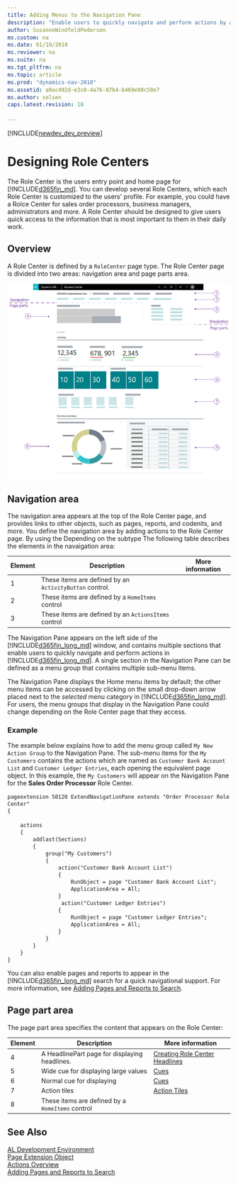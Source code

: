 ```yaml
---
title: Adding Menus to the Navigation Pane
description: "Enable users to quickly navigate and perform actions by adding the menu items to the navigation pane."
author: SusanneWindfeldPedersen
ms.custom: na
ms.date: 01/19/2018
ms.reviewer: na
ms.suite: na
ms.tgt_pltfrm: na
ms.topic: article
ms.prod: "dynamics-nav-2018"
ms.assetid: a0ac492d-e3c8-4a76-87b4-b469e08c58e7
ms.author: solsen
caps.latest.revision: 18 

---
```


[!INCLUDE[newdev_dev_preview](includes/newdev_dev_preview.md)]

# Designing Role Centers
The Role Center is the users entry point and home page for [!INCLUDE[d365fin_md](includes/d365fin_md.md)]. You can develop several Role Centers, which each Role Center is customized to the users' profile. For example, you could have a Rolce Center for sales order processors, business managers, administrators and more. A Role Center should be designed to give users quick access to the information that is most important to them in their daily work.

## Overview
A Role Center is defined by a `RoleCenter` page type. The Role Center page is divided into two areas: navigation area and page parts area.

![Role Center overview](media/rolecenter-overview.png "Role Center overview")

## Navigation area
The navigation area appears at the top of the Role Center page, and provides links to other objects, such as pages, reports, and codenits, and more. You define the navigation area by adding actions to the Role Center page. By using the Depending on the subtype The following table describes the elements in the navaigation area:

|Element|Description|More information|
|-------|-----------|----------------|
|1|These items are defined by an `ActivityButton` control. ||
|2|These items are defined by a `HomeItems` control||
|3|These items are defined by an `ActionsItems` control||


The Navigation Pane appears on the left side of the [!INCLUDE[d365fin_long_md](includes/d365fin_long_md.md)] window, and contains multiple sections that enable users to quickly navigate and perform actions in [!INCLUDE[d365fin_long_md](includes/d365fin_long_md.md)]. A single section in the Navigation Pane can be defined as a menu group that contains multiple sub-menu items. 



The Navigation Pane displays the Home menu items by default; the other menu items can be accessed by clicking on the small drop-down arrow placed next to the *selected* menu category in [!INCLUDE[d365fin_long_md](includes/d365fin_long_md.md)]. For users, the menu groups that display in the Navigation Pane could change depending on the Role Center page that they access. 

### Example
The example below explains how to add the menu group called `My New Action Group` to the Navigation Pane. The sub-menu items for the `My Customers` contains the actions which are named as `Customer Bank Account List` and `Customer Ledger Entries`, each opening the equivalent page object. In this example, the `My Customers` will appear on the Navigation Pane for the **Sales Order Processor** Role Center. 

```al
pageextension 50120 ExtendNavigationPane extends "Order Processor Role Center"
{

    actions
    {
        addlast(Sections)
        {
            group("My Customers")
            {
                action("Customer Bank Account List")
                {
                    RunObject = page "Customer Bank Account List";
                    ApplicationArea = All;
                }
                 action("Customer Ledger Entries")
                {
                    RunObject = page "Customer Ledger Entries";
                    ApplicationArea = All;
                }
            }
        }
    }
}
```

You can also enable pages and reports to appear in the [!INCLUDE[d365fin_long_md](includes/d365fin_long_md.md)] search for a quick navigational support. For more information, see [Adding Pages and Reports to Search](devenv-al-menusuite-functionality.md).

## Page part area
The page part area specifies the content that appears on the Role Center:


|Element|Description|More information|
|-------|-----------|----------------|
|4|A HeadlinePart page for displaying headlines. |[Creating Role Center Headlines](devenv-create-role-center-headline.md)|
|5|Wide cue for displaying large values|[Cues](devenv-cues-action-tiles.md)|
|6|Normal cue for displaying |[Cues](devenv-cues-action-tiles.md)|
|7|Action tiles |[Action Tiles](devenv-cues-action-tiles.md)|
|8|These items are defined by a `HomeItems` control||

## See Also
[AL Development Environment](devenv-reference-overview.md)  
[Page Extension Object](devenv-page-ext-object.md)  
[Actions Overview](devenv-actions-overview.md)  
[Adding Pages and Reports to Search](devenv-al-menusuite-functionality.md)  